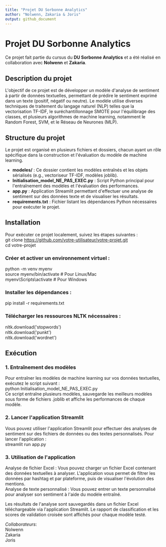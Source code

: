 ```yaml
---
title: "Projet DU Sorbonne Analytics"
author: "Nolwenn, Zakaria & Joris"
output: github_document
---
```


# Projet DU Sorbonne Analytics

Ce projet fait partie du cursus du **DU Sorbonne Analytics** et a été réalisé en collaboration avec **Nolwenn** et **Zakaria**.

## Description du projet

L'objectif de ce projet est de développer un modèle d'analyse de sentiment à partir de données textuelles, permettant de prédire le sentiment exprimé dans un texte (positif, négatif ou neutre). Le modèle utilise diverses techniques de traitement du langage naturel (NLP) telles que la vectorisation TF-IDF, le suréchantillonnage SMOTE pour l'équilibrage des classes, et plusieurs algorithmes de machine learning, notamment le Random Forest, SVM, et le Réseau de Neurones (MLP).

## Structure du projet

Le projet est organisé en plusieurs fichiers et dossiers, chacun ayant un rôle spécifique dans la construction et l'évaluation du modèle de machine learning.

- **modeles/** : Ce dossier contient les modèles entraînés et les objets sérialisés (e.g., vectoriseur TF-IDF, modèles joblib).
- **Initialisation_model_NE_PAS_EXEC.py** : Script Python principal pour l'entraînement des modèles et l'évaluation des performances.
- **app.py** : Application Streamlit permettant d'effectuer une analyse de sentiment sur des données texte et de visualiser les résultats.
- **requirements.txt** : Fichier listant les dépendances Python nécessaires pour exécuter le projet.
  
## Installation

Pour exécuter ce projet localement, suivez les étapes suivantes :  
git clone https://github.com/votre-utilisateur/votre-projet.git  
cd votre-projet  

### Créer et activer un environnement virtuel :  
python -m venv myenv  
source myenv/bin/activate  # Pour Linux/Mac  
myenv\Scripts\activate  # Pour Windows  

### Installer les dépendances :  
pip install -r requirements.txt  

### Télécharger les ressources NLTK nécessaires :  
nltk.download('stopwords')  
nltk.download('punkt')  
nltk.download('wordnet')  

## Exécution  
### 1. Entraînement des modèles  
Pour entraîner les modèles de machine learning sur vos données textuelles, exécutez le script suivant :  
python Initialisation_model_NE_PAS_EXEC.py  
Ce script entraîne plusieurs modèles, sauvegarde les meilleurs modèles sous forme de fichiers .joblib et affiche les performances de chaque modèle.  

### 2. Lancer l'application Streamlit  
Vous pouvez utiliser l'application Streamlit pour effectuer des analyses de sentiment sur des fichiers de données ou des textes personnalisés. Pour lancer l'application :  
streamlit run app.py  

### 3. Utilisation de l'application  
Analyse de fichier Excel : Vous pouvez charger un fichier Excel contenant des données textuelles à analyser. L'application vous permet de filtrer les données par hashtag et par plateforme, puis de visualiser l'évolution des mentions.  
Analyse de texte personnalisé : Vous pouvez entrer un texte personnalisé pour analyser son sentiment à l'aide du modèle entraîné.  

Les résultats de l'analyse sont sauvegardés dans un fichier Excel téléchargeable via l'application Streamlit. Le rapport de classification et les scores de validation croisée sont affichés pour chaque modèle testé.  

*Collaborateurs*:  
Nolwenn  
Zakaria  
Joris  
